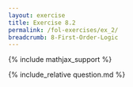 ```yaml
---
layout: exercise
title: Exercise 8.2
permalink: /fol-exercises/ex_2/
breadcrumb: 8-First-Order-Logic
---
```


{% include mathjax_support %}

<div><i class="arrow-up loader" data-chapter="fol-exercises" data-exercise="ex_2" data-rating="0"></i></div>
{% include_relative question.md %}
